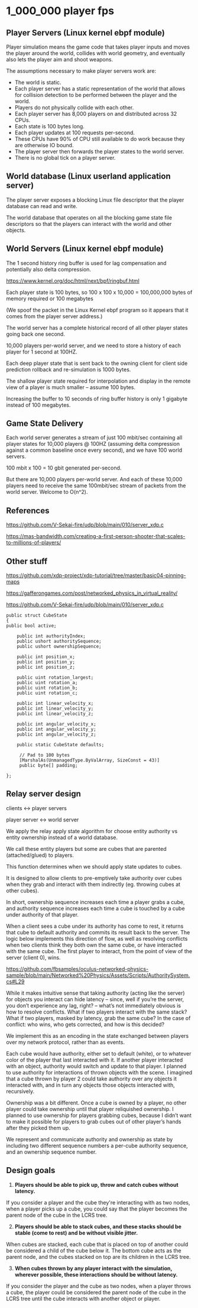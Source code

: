 # 1_000_000 player fps

## Player Servers (Linux kernel ebpf module)

Player simulation means the game code that takes player inputs and moves the player around the world, collides with world geometry, and eventually also lets the player aim and shoot weapons.

The assumptions necessary to make player servers work are:

- The world is static.
- Each player server has a static representation of the world that allows for collision detection to be performed between the player and the world.
- Players do not physically collide with each other.
- Each player server has 8,000 players on and distributed across 32 CPUs.
- Each state is 100 bytes long.
- Each player updates at 100 requests per-second.
- These CPUs have 90% of CPU still available to do work because they are otherwise IO bound.
- The player server then forwards the player states to the world server.
- There is no global tick on a player server.

## World database (Linux userland application server)

The player server exposes a blocking Linux file descriptor that the player database can read and write.

The world database that operates on all the blocking game state file descriptors so that the players can interact with the world and other objects.

## World Servers (Linux kernel ebpf module)

The 1 second history ring buffer is used for lag compensation and potentially also delta compression.

https://www.kernel.org/doc/html/next/bpf/ringbuf.html

Each player state is 100 bytes, so 100 x 100 x 10,000 = 100,000,000 bytes of memory required or 100 megabytes

(We spoof the packet in the Linux Kernel ebpf program so it appears that it comes from the player server address.)

The world server has a complete historical record of all other player states going back one second.

10,000 players per-world server, and we need to store a history of each player for 1 second at 100HZ.

Each deep player state that is sent back to the owning client for client side prediction rollback and re-simulation is 1000 bytes.

The shallow player state required for interpolation and display in the remote view of a player is much smaller – assume 100 bytes.

Increasing the buffer to 10 seconds of ring buffer history is only 1 gigabyte instead of 100 megabytes.

## Game State Delivery

Each world server generates a stream of just 100 mbit/sec containing all player states for 10,000 players @ 100HZ (assuming delta compression against a common baseline once every second), and we have 100 world servers.

100 mbit x 100 = 10 gbit generated per-second.

But there are 10,000 players per-world server. And each of these 10,000 players need to receive the same 100mbit/sec stream of packets from the world server. Welcome to O(n^2).

## References

https://github.com/V-Sekai-fire/udp/blob/main/010/server_xdp.c

https://mas-bandwidth.com/creating-a-first-person-shooter-that-scales-to-millions-of-players/

## Other stuff

https://github.com/xdp-project/xdp-tutorial/tree/master/basic04-pinning-maps

https://gafferongames.com/post/networked_physics_in_virtual_reality/

https://github.com/V-Sekai-fire/udp/blob/main/010/server_xdp.c

```
public struct CubeState
{
public bool active;

    public int authorityIndex;
    public ushort authoritySequence;
    public ushort ownershipSequence;

    public int position_x;
    public int position_y;
    public int position_z;

    public uint rotation_largest;
    public uint rotation_a;
    public uint rotation_b;
    public uint rotation_c;

    public int linear_velocity_x;
    public int linear_velocity_y;
    public int linear_velocity_z;

    public int angular_velocity_x;
    public int angular_velocity_y;
    public int angular_velocity_z;

    public static CubeState defaults;

     // Pad to 100 bytes
     [MarshalAs(UnmanagedType.ByValArray, SizeConst = 43)]
     public byte[] padding;

};
```

## Relay server design

clients <-> player servers

player server <-> world server

We apply the relay apply state algorithm for choose entity authority vs entity ownership instead of a world database.

We call these entity players but some are cubes that are parented (attached/glued) to players.

This function determines when we should apply state updates to cubes.

It is designed to allow clients to pre-emptively take authority over cubes when
they grab and interact with them indirectly (eg. throwing cubes at other cubes).

In short, ownership sequence increases each time a player grabs a cube, and authority
sequence increases each time a cube is touched by a cube under authority of that player.

When a client sees a cube under its authority has come to rest, it returns that cube to
default authority and commits its result back to the server. The logic below implements
this direction of flow, as well as resolving conflicts when two clients think they both
own the same cube, or have interacted with the same cube. The first player to interact,
from the point of view of the server (client 0), wins.

https://github.com/fbsamples/oculus-networked-physics-sample/blob/main/Networked%20Physics/Assets/Scripts/AuthoritySystem.cs#L29

While it makes intuitive sense that taking authority (acting like the server) for objects you interact can hide latency – since, well if you’re the server, you don’t experience any lag, right? – what’s not immediately obvious is how to resolve conflicts.
What if two players interact with the same stack? What if two players, masked by latency, grab the same cube? In the case of conflict: who wins, who gets corrected, and how is this decided?

We implement this as an encoding in the state exchanged between players over my network protocol, rather than as events.

Each cube would have authority, either set to default (white), or to whatever color of the player that last interacted with it. If another player interacted with an object, authority would switch and update to that player. I planned to use authority for interactions of thrown objects with the scene. I imagined that a cube thrown by player 2 could take authority over any objects it interacted with, and in turn any objects those objects interacted with, recursively.

Ownership was a bit different. Once a cube is owned by a player, no other player could take ownership until that player reliquished ownership. I planned to use ownership for players grabbing cubes, because I didn’t want to make it possible for players to grab cubes out of other player’s hands after they picked them up.

We represent and communicate authority and ownership as state by including two different sequence numbers a per-cube authority sequence, and an ownership sequence number.

## Design goals

1. **Players should be able to pick up, throw and catch cubes without latency.**

If you consider a player and the cube they're interacting with as two nodes, when a player picks up a cube, you could say that the player becomes the parent node of the cube in the LCRS tree.

2. **Players should be able to stack cubes, and these stacks should be stable (come to rest) and be without visible jitter.**

When cubes are stacked, each cube that is placed on top of another could be considered a child of the cube below it. The bottom cube acts as the parent node, and the cubes stacked on top are its children in the LCRS tree.

3. **When cubes thrown by any player interact with the simulation, wherever possible, these interactions should be without latency.**

If you consider the player and the cube as two nodes, when a player throws a cube, the player could be considered the parent node of the cube in the LCRS tree until the cube interacts with another object or player.
